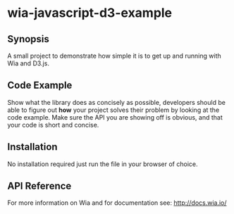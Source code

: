 # wia-javascript-d3-example

## Synopsis

A small project to demonstrate how simple it is to get up and running with Wia and D3.js.

## Code Example

Show what the library does as concisely as possible, developers should be able to figure out **how** your project solves their problem by looking at the code example. Make sure the API you are showing off is obvious, and that your code is short and concise.

## Installation

No installation required just run the file in your browser of choice.

## API Reference

For more information on Wia and for documentation see: http://docs.wia.io/ 
